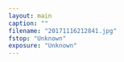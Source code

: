 ```yaml
---
layout: main
caption: ""
filename: "20171116212841.jpg"
fstop: "Unknown"
exposure: "Unknown"
---
```

